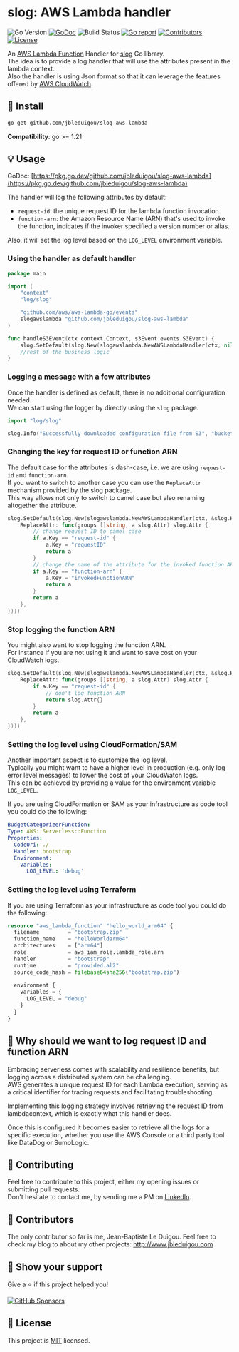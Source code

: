 # slog: AWS Lambda handler

![Go Version](https://img.shields.io/badge/Go-%3E%3D%201.21-%23007d9c)
[![GoDoc](https://godoc.org/github.com/jbleduigou/slog-aws-lambda?status.svg)](https://pkg.go.dev/github.com/jbleduigou/slog-aws-lambda)
![Build Status](https://github.com/jbleduigou/slog-aws-lambda/actions/workflows/go.yml/badge.svg)
[![Go report](https://goreportcard.com/badge/github.com/jbleduigou/slog-aws-lambda)](https://goreportcard.com/report/github.com/jbleduigou/slog-aws-lambda)
[![Contributors](https://img.shields.io/github/contributors/jbleduigou/slog-aws-lambda)](https://github.com/jbleduigou/slog-aws-lambda/graphs/contributors)
[![License](https://img.shields.io/github/license/jbleduigou/slog-aws-lambda)](./LICENSE)

An [AWS Lambda Function](https://aws.amazon.com/lambda/) Handler for [slog](https://pkg.go.dev/log/slog) Go library.  
The idea is to provide a log handler that will use the attributes present in the lambda context.  
Also the handler is using Json format so that it can leverage the features offered by [AWS CloudWatch](https://aws.amazon.com/cloudwatch/).

## 🚀 Install

```sh
go get github.com/jbleduigou/slog-aws-lambda
```

**Compatibility**: go >= 1.21

## 💡 Usage

GoDoc: [https://pkg.go.dev/github.com/jbleduigou/slog-aws-lambda](https://pkg.go.dev/github.com/jbleduigou/slog-aws-lambda)

The handler will log the following attributes by default:
* `request-id`: the unique request ID for the lambda function invocation.
* `function-arn`: the Amazon Resource Name (ARN) that's used to invoke the function, indicates if the invoker specified a version number or alias.

Also, it will set the log level based on the `LOG_LEVEL` environment variable.

### Using the handler as default handler

```go
package main

import (
	"context"
	"log/slog"

	"github.com/aws/aws-lambda-go/events"
	slogawslambda "github.com/jbleduigou/slog-aws-lambda"
)

func handleS3Event(ctx context.Context, s3Event events.S3Event) {
	slog.SetDefault(slog.New(slogawslambda.NewAWSLambdaHandler(ctx, nil)))
	//rest of the business logic
}
```

### Logging a message with a few attributes

Once the handler is defined as default, there is no additional configuration needed.  
We can start using the logger by directly using the `slog` package.

```go
import "log/slog"

slog.Info("Successfully downloaded configuration file from S3", "bucket", bucket, "object-key", objectKey)
```

### Changing the key for request ID or function ARN

The default case for the attributes is dash-case, i.e. we are using `request-id` and `function-arn`.  
If you want to switch to another case you can use the `ReplaceAttr` mechanism provided by the slog package.  
This way allows not only to switch to camel case but also renaming altogether the attribute.

```go
slog.SetDefault(slog.New(slogawslambda.NewAWSLambdaHandler(ctx, &slog.HandlerOptions{
    ReplaceAttr: func(groups []string, a slog.Attr) slog.Attr {
		// change request ID to camel case
        if a.Key == "request-id" {
            a.Key = "requestID"
            return a
        }
        // change the name of the attribute for the invoked function ARN
        if a.Key == "function-arn" {
            a.Key = "invokedFunctionARN"
            return a
        }
        return a
    },
})))
```

### Stop logging the function ARN

You might also want to stop logging the function ARN.  
For instance if you are not using it and want to save cost on your CloudWatch logs.

```go
slog.SetDefault(slog.New(slogawslambda.NewAWSLambdaHandler(ctx, &slog.HandlerOptions{
    ReplaceAttr: func(groups []string, a slog.Attr) slog.Attr {
        if a.Key == "request-id" {
            // don't log function ARN
			return slog.Attr{}
        }
        return a
    },
})))
```

### Setting the log level using CloudFormation/SAM

Another important aspect is to customize the log level.  
Typically you might want to have a higher level in production (e.g. only log error level messages) to lower the cost of your CloudWatch logs.  
This can be achieved by providing a value for the environment variable `LOG_LEVEL`.

If you are using CloudFormation or SAM as your infrastructure as code tool you could do the following:

```yml
BudgetCategorizerFunction:
Type: AWS::Serverless::Function 
Properties:
  CodeUri: ./
  Handler: bootstrap
  Environment: 
    Variables:
      LOG_LEVEL: 'debug'
```

### Setting the log level using Terraform

If you are using Terraform as your infrastructure as code tool you could do the following:

```terraform
resource "aws_lambda_function" "hello_world_arm64" {
  filename         = "bootstrap.zip"
  function_name    = "helloWorldarm64"
  architectures    = ["arm64"]
  role             = aws_iam_role.lambda_role.arn
  handler          = "bootstrap"
  runtime          = "provided.al2"
  source_code_hash = filebase64sha256("bootstrap.zip")
  
  environment {
    variables = {
      LOG_LEVEL = "debug"
    }
  }
}
```


## 📓 Why should we want to log request ID and function ARN

Embracing serverless comes with scalability and resilience benefits, but logging across a distributed system can be challenging.  
AWS generates a unique request ID for each Lambda execution, serving as a critical identifier for tracing requests and facilitating troubleshooting.  

Implementing this logging strategy involves retrieving the request ID from lambdacontext, which is exactly what this handler does.  

Once this is configured it becomes easier to retrieve all the logs for a specific execution, whether you use the AWS Console or a third party tool like DataDog or SumoLogic.

## 🤝 Contributing

Feel free to contribute to this project, either my opening issues or submitting pull requests.  
Don't hesitate to contact me, by sending me a PM on [LinkedIn](www.linkedin.com/in/jbleduigou).

## 👤 Contributors

The only contributor so far is me, Jean-Baptiste Le Duigou.
Feel free to check my blog to about my other projects: http://www.jbleduigou.com

## 💫 Show your support

Give a ⭐️ if this project helped you!

[![GitHub Sponsors](https://img.shields.io/github/sponsors/jbleduigou?style=for-the-badge)](https://github.com/sponsors/jbleduigou)

## 📝 License

This project is [MIT](./LICENSE) licensed.
